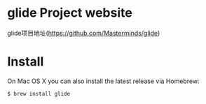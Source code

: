 # glide Project website

glide项目地址(https://github.com/Masterminds/glide)

# Install

On Mac OS X you can also install the latest release via Homebrew:
```
$ brew install glide
```

